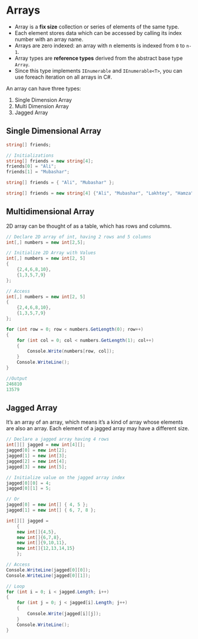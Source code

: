 # Arrays

- Array is a **fix size** collection or series of elements of the same type.
- Each element stores data which can be accessed by calling its index number with an array name.
- Arrays are zero indexed: an array with n elements is indexed from `0` to `n-1`.
- Array types are **reference types** derived from the abstract base type `Array`.
- Since this type implements `IEnumerable` and `IEnumerable<T>`, you can use foreach iteration on all arrays in C#.

An array can have three types:

1. Single Dimension Array
2. Multi Dimension Array
3. Jagged Array

## Single Dimensional Array

```csharp
string[] friends;

// Initializations
string[] friends = new string[4];
friends[0] = "Ali";
friends[1] = "Mubashar";

string[] friends = { "Ali", "Mubashar" };

string[] friends = new string[4] {"Ali", "Mubashar", "Lakhtey", "Hamza"};
```

## Multidimensional Array

2D array can be thought of as a table, which has rows and columns.

```csharp
// Declare 2D array of int, having 2 rows and 5 columns
int[,] numbers = new int[2,5];

// Initialize 2D Array with Values
int[,] numbers = new int[2, 5]
{
    {2,4,6,8,10},
    {1,3,5,7,9}
};

// Access
int[,] numbers = new int[2, 5]
{
    {2,4,6,8,10},
    {1,3,5,7,9}
};

for (int row = 0; row < numbers.GetLength(0); row++)
{
    for (int col = 0; col < numbers.GetLength(1); col++)
    {
        Console.Write(numbers[row, col]);
    }
    Console.WriteLine();
}

//Output
246810
13579
```

## Jagged Array

It’s an array of an array, which means it’s a kind of array whose elements are also an array. Each element of a jagged array may have a different size.

```csharp
// Declare a jagged array having 4 rows
int[][] jagged = new int[4][];
jagged[0] = new int[2];
jagged[1] = new int[3];
jagged[2] = new int[4];
jagged[3] = new int[5];

// Initialize value on the jagged array index
jagged[0][0] = 4;
jagged[0][1] = 5;

// Or
jagged[0] = new int[] { 4, 5 };
jagged[1] = new int[] { 6, 7, 8 };

int[][] jagged =
    {
    new int[]{4,5},
    new int[]{6,7,8},
    new int[]{9,10,11},
    new int[]{12,13,14,15}
    };

// Access
Console.WriteLine(jagged[0][0]);
Console.WriteLine(jagged[0][1]);

// Loop
for (int i = 0; i < jagged.Length; i++)
{
    for (int j = 0; j < jagged[i].Length; j++)
    {
        Console.Write(jagged[i][j]);
    }
    Console.WriteLine();
}

```